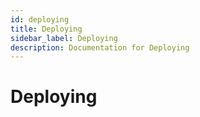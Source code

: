 ```yaml
---
id: deploying
title: Deploying
sidebar_label: Deploying
description: Documentation for Deploying
---
```


# Deploying
